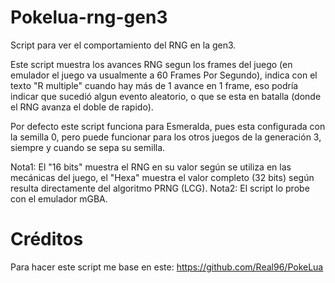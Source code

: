 # Pokelua-rng-gen3
Script para ver el comportamiento del RNG en la gen3.

Este script muestra los avances RNG segun los frames del juego (en emulador el juego va usualmente a 60 Frames Por Segundo), indica con el texto "R multiple" cuando hay más de 1 avance en 1 frame, eso podría indicar que sucedió algun evento aleatorio, o que se esta en batalla (donde el RNG avanza el doble de rapido). 

Por defecto este script funciona para Esmeralda, pues esta configurada con la semilla 0, pero puede funcionar para los otros juegos de la generación 3, siempre y cuando se sepa su semilla. 

Nota1: El "16 bits" muestra el RNG en su valor según se utiliza en las mecánicas del juego, el "Hexa" muestra el valor completo (32 bits) según resulta directamente del algoritmo PRNG (LCG).
Nota2: El script lo probe con el emulador mGBA.

# Créditos
Para hacer este script me base en este:
https://github.com/Real96/PokeLua
